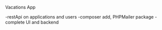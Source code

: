 Vacations App

-restApi on applications and users
-composer add, PHPMailer package
-complete UI and backend
